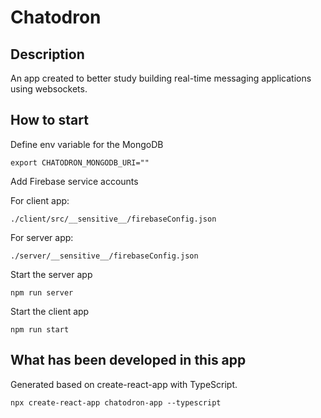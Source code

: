 # Chatodron

## Description

An app created to better study building real-time messaging applications using websockets.

## How to start

Define env variable for the MongoDB
```
export CHATODRON_MONGODB_URI=""
```

Add Firebase service accounts

For client app:
```
./client/src/__sensitive__/firebaseConfig.json
```

For server app:
```
./server/__sensitive__/firebaseConfig.json
```

Start the server app
```
npm run server
```

Start the client app
```
npm run start
```

## What has been developed in this app

Generated based on create-react-app with TypeScript.

```
npx create-react-app chatodron-app --typescript
```
